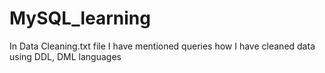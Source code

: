 # MySQL_learning
In Data Cleaning.txt file I have mentioned queries how I have cleaned data using DDL, DML languages
